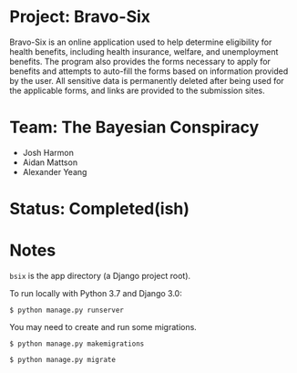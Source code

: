 # Project: Bravo-Six

Bravo-Six is an online application used to help determine eligibility for health benefits, including health insurance, welfare, and unemployment benefits. The program also provides the forms necessary to apply for benefits and attempts to auto-fill the forms based on information provided by the user. All sensitive data is permanently deleted after being used for the applicable forms, and links are provided to the submission sites. 

# Team: The Bayesian Conspiracy
 - Josh Harmon
 - Aidan Mattson
 - Alexander Yeang

# Status: Completed(ish)

# Notes

`bsix` is the app directory (a Django project root).

To run locally with Python 3.7 and Django 3.0:

`$ python manage.py runserver`

You may need to create and run some migrations.

`$ python manage.py makemigrations`

`$ python manage.py migrate`